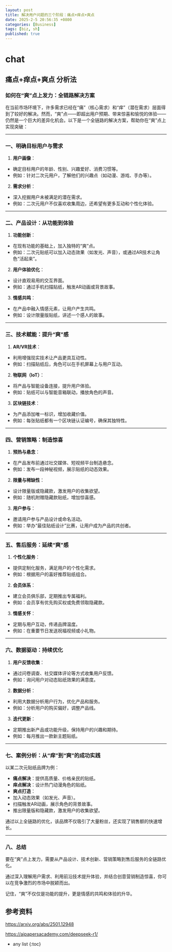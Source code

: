 ```yaml
---
layout: post
title: 解决用户问题的三个阶段：痛点+痒点+爽点
date: 2025-2-5 20:56:35 +0800
categories: [Business]
tags: [biz, sh]
published: true
---
```


# chat

## 痛点+痒点+爽点 分析法

### 如何在“爽”点上发力：全链路解决方案

在当前市场环境下，许多需求已经在“痛”（核心需求）和“痒”（潜在需求）层面得到了较好的解决。然而，“爽”点——即超出用户预期、带来惊喜和愉悦的体验——仍然是一个巨大的差异化机会。以下是一个全链路的解决方案，帮助你在“爽”点上实现突破：

---

### 一、**明确目标用户与需求**
1. **用户画像**：
- 确定目标用户的年龄、性别、兴趣爱好、消费习惯等。
- 例如：针对二次元用户，了解他们的兴趣点（如动漫、游戏、手办等）。
2. **需求分析**：
- 深入挖掘用户未被满足的潜在需求。
- 例如：二次元用户不仅喜欢收集周边，还希望有更多互动和个性化体验。

---

### 二、**产品设计：从功能到体验**
1. **功能创新**：
- 在现有功能的基础上，加入独特的“爽”点。
- 例如：二次元贴纸可以加入动态效果（如发光、声音），或通过AR技术让角色“活起来”。
2. **用户体验优化**：
- 设计直观易用的交互界面。
- 例如：通过手机扫描贴纸，触发AR动画或背景故事。
3. **情感共鸣**：
- 在产品中融入情感元素，让用户产生共鸣。
- 例如：设计限量版贴纸，讲述一个感人的故事。

---

### 三、**技术赋能：提升“爽”感**
1. **AR/VR技术**：
- 利用增强现实技术让产品更具互动性。
- 例如：扫描贴纸后，角色可以在手机屏幕上与用户互动。
2. **物联网（IoT）**：
- 将产品与智能设备连接，提升用户体验。
- 例如：贴纸可以与智能音箱联动，播放角色的声音。
3. **区块链技术**：
- 为产品添加唯一标识，增加收藏价值。
- 例如：每张贴纸都有一个区块链认证编号，确保其独特性。

---

### 四、**营销策略：制造惊喜**
1. **预热与悬念**：
- 在产品发布前通过社交媒体、短视频平台制造悬念。
- 例如：发布一段神秘视频，展示贴纸的动态效果。
2. **限量与稀缺性**：
- 设计限量版或隐藏款，激发用户的收集欲望。
- 例如：随机附赠隐藏款贴纸，增加惊喜感。
3. **用户参与**：
- 邀请用户参与产品设计或命名活动。
- 例如：举办“最佳贴纸设计”比赛，让用户成为产品的共创者。

---

### 五、**售后服务：延续“爽”感**
1. **个性化服务**：
- 提供定制化服务，满足用户的个性化需求。
- 例如：根据用户的喜好推荐贴纸组合。
2. **会员体系**：
- 建立会员俱乐部，定期推出专属福利。
- 例如：会员享有优先购买权或免费领取隐藏款。
3. **情感关怀**：
- 定期与用户互动，传递品牌温度。
- 例如：在重要节日发送祝福视频或小礼物。

---

### 六、**数据驱动：持续优化**
1. **用户反馈收集**：
- 通过问卷调查、社交媒体评论等方式收集用户反馈。
- 例如：询问用户对动态贴纸效果的满意度。
2. **数据分析**：
- 利用大数据分析用户行为，优化产品和服务。
- 例如：分析用户的购买偏好，调整产品线。
3. **迭代更新**：
- 定期推出新产品或功能升级，保持用户的兴趣和期待。
- 例如：每月推出一款新主题贴纸。

---

### 七、**案例分析：从“痒”到“爽”的成功实践**
以某二次元贴纸品牌为例：
- **痛点解决**：提供高质量、价格亲民的贴纸。
- **痒点解决**：设计热门动漫角色的贴纸。
- **爽点打造**：
- 加入动态效果（如发光、声音）。
- 扫描触发AR动画，展示角色的背景故事。
- 推出限量版和隐藏款，激发用户的收集欲望。

通过以上全链路的优化，该品牌不仅吸引了大量粉丝，还实现了销售额的快速增长。

---

### 八、**总结**

要在“爽”点上发力，需要从产品设计、技术创新、营销策略到售后服务的全链路优化。

通过深入理解用户需求、利用前沿技术提升体验，并结合创意营销制造惊喜，你可以在竞争激烈的市场中脱颖而出。

记住，“爽”不仅仅是功能的提升，更是情感的共鸣和体验的升华。





## 参考资料

https://arxiv.org/abs/2501.12948

https://aipapersacademy.com/deepseek-r1/

* any list
{:toc}